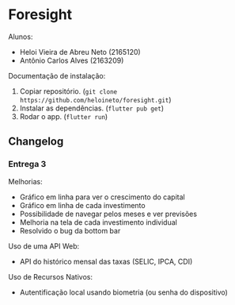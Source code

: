 # Foresight

Alunos:

-   Heloi Vieira de Abreu Neto (2165120)
-   Antônio Carlos Alves (2163209)

Documentação de instalação:

1. Copiar repositório. (`git clone https://github.com/heloineto/foresight.git`)
2. Instalar as dependências. (`flutter pub get`)
3. Rodar o app. (`flutter run`)

## Changelog

### Entrega 3

Melhorias:

-   Gráfico em linha para ver o crescimento do capital
-   Gráfico em linha de cada investimento
-   Possibilidade de navegar pelos meses e ver previsões
-   Melhoria na tela de cada investimento individual
-   Resolvido o bug da bottom bar

Uso de uma API Web:

-   API do histórico mensal das taxas (SELIC, IPCA, CDI)

Uso de Recursos Nativos:

-   Autentificação local usando biometria (ou senha do dispositivo)
